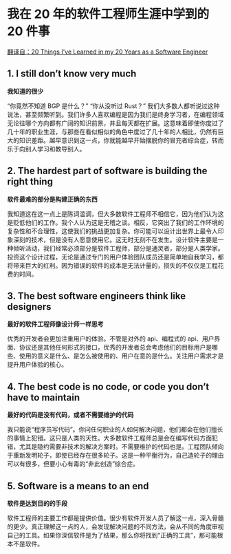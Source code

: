 # 我在 20 年的软件工程师生涯中学到的 20 件事

[翻译自：20 Things I’ve Learned in my 20 Years as a Software Engineer](https://www.simplethread.com/20-things-ive-learned-in-my-20-years-as-a-software-engineer/)

## 1. I still don’t know very much

**我知道的很少**

“你竟然不知道 BGP 是什么？” “你从没听过 Rust？” 我们大多数人都听说过这种说法，甚至频繁听到。我们许多人喜欢编程是因为我们是终身学习者，在编程领域无论往哪个方向都有广阔的知识前景，并且每天都在扩展。这意味着即使你度过了几十年的职业生涯，与那些在看似相似的角色中度过了几十年的人相比，仍然有巨大的知识差距。越早意识到这一点，你就能越早开始摆脱你的冒充者综合症，转而乐于向别人学习和教导别人。

## 2. The hardest part of software is building the right thing

**软件最难的部分是构建正确的东西**

我知道这在这一点上是陈词滥调，但大多数软件工程师不相信它，因为他们认为这是贬低他们的工作。我个人认为这是无稽之谈。相反，它突出了我们的工作环境的复杂性和不合理性，这使我们的挑战更加复杂。你可能可以设计出世界上最令人印象深刻的技术，但是没有人愿意使用它。这无时无刻不在发生。设计软件主要是一种倾听活动，我们经常必须部分是软件工程师，部分是通灵者，部分是人类学家。投资这个设计过程，无论是通过专门的用户体验团队成员还是简单地自我学习，都将带来巨大的红利。因为错误的软件的成本是无法计量的，损失的不仅仅是工程花费的时间。

## 3. The best software engineers think like designers

**最好的软件工程师像设计师一样思考**

优秀的开发者会更加注重用户的体验。不管是对外的 api、编程式的 api、用户界面、协议还是其他任何形式的接口，优秀的开发者总会考虑他们的目标用户是哪些、使用的意义是什么、是怎么被使用的、用户在意的是什么。关注用户需求才是提升用户体验的核心。

## 4. The best code is no code, or code you don’t have to maintain

**最好的代码是没有代码，或者不需要维护的代码**

我只能说“程序员写代码”。你问任何职业的人如何解决问题，他们都会在他们擅长的事情上犯错。这只是人类的天性。大多数软件工程师总是会在编写代码方面犯错，尤其是隐约需要非技术的解决方案时。不需要维护的代码也是。工程团队倾向于重新发明轮子，即使已经存在很多轮子。这是一种平衡行为，自己造轮子的理由可以有很多，但要小心有毒的“非此创造”综合症。

## 5. Software is a means to an end

**软件是达到目的的手段**

软件工程师的主要工作都是提供价值。很少有软件开发人员了解这一点，深入骨髓的更少。真正理解这一点的人，会发现解决问题的不同方法，会从不同的角度审视自己的工具。如果你深信软件是为了结果，那么你将找到“正确的工具”，那可能根本不是软件。